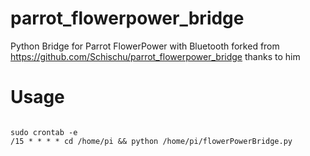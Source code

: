 # parrot_flowerpower_bridge
Python Bridge for Parrot FlowerPower with Bluetooth 
forked from https://github.com/Schischu/parrot_flowerpower_bridge thanks to him

# Usage
```

sudo crontab -e
/15 * * * * cd /home/pi && python /home/pi/flowerPowerBridge.py
```
